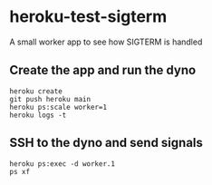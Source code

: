 # heroku-test-sigterm
A small worker app to see how SIGTERM is handled

## Create the app and run the dyno
```
heroku create
git push heroku main
heroku ps:scale worker=1
heroku logs -t
```

## SSH to the dyno and send signals
```
heroku ps:exec -d worker.1
ps xf
```

